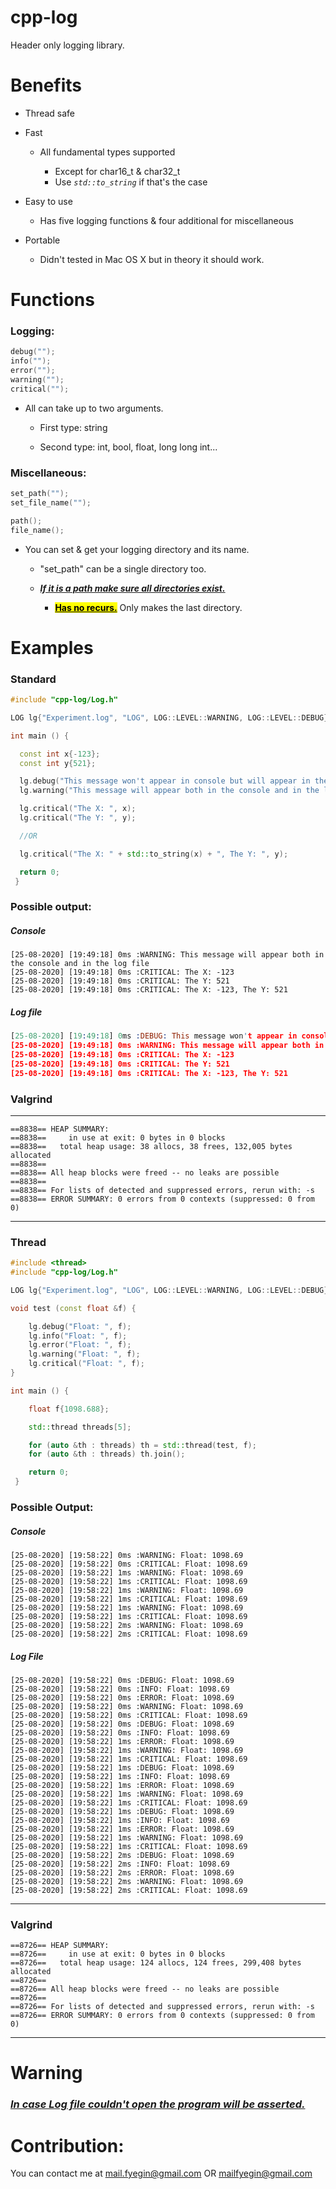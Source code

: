 # cpp-log

Header only logging library.

# Benefits

- Thread safe

- Fast
  
  - All fundamental types supported
    
    - Except for char16_t & char32_t
    - Use *`std::to_string`* if that's the case

- Easy to use
  
  - Has five logging functions & four additional for miscellaneous

- Portable
  
  - Didn't tested in Mac OS X but in theory it should work.

# Functions

### Logging:

```cpp
debug("");
info("");
error("");
warning("");
critical("");
```

- All can take up to two arguments. 
  
  - First type: string
  
  - Second type: int, bool, float, long long int...

### Miscellaneous:

```cpp
set_path("");
set_file_name("");

path();
file_name();
```

- You can set & get your logging directory and its name.
  
  - "set_path" can be a single directory too.
  
  - ***<u>If it is a path make sure all directories exist.</u>***
    
    - **<mark><u>Has no recurs.</u></mark>**  Only makes the last directory.

# Examples

### Standard

```cpp
#include "cpp-log/Log.h"

LOG lg{"Experiment.log", "LOG", LOG::LEVEL::WARNING, LOG::LEVEL::DEBUG};

int main () {

  const int x{-123};
  const int y{521};

  lg.debug("This message won't appear in console but will appear in the log file");
  lg.warning("This message will appear both in the console and in the log file");

  lg.critical("The X: ", x);
  lg.critical("The Y: ", y);

  //OR

  lg.critical("The X: " + std::to_string(x) + ", The Y: ", y);

  return 0;
 }
```

### Possible output:

##### Console

```console
[25-08-2020] [19:49:18] 0ms :WARNING: This message will appear both in the console and in the log file
[25-08-2020] [19:49:18] 0ms :CRITICAL: The X: -123
[25-08-2020] [19:49:18] 0ms :CRITICAL: The Y: 521
[25-08-2020] [19:49:18] 0ms :CRITICAL: The X: -123, The Y: 521
```

##### Log file

```prolog
[25-08-2020] [19:49:18] 0ms :DEBUG: This message won't appear in console but will appear in the log file
[25-08-2020] [19:49:18] 0ms :WARNING: This message will appear both in the console and in the log file
[25-08-2020] [19:49:18] 0ms :CRITICAL: The X: -123
[25-08-2020] [19:49:18] 0ms :CRITICAL: The Y: 521
[25-08-2020] [19:49:18] 0ms :CRITICAL: The X: -123, The Y: 521
```

### Valgrind

---

```console
==8838== HEAP SUMMARY:
==8838==     in use at exit: 0 bytes in 0 blocks
==8838==   total heap usage: 38 allocs, 38 frees, 132,005 bytes allocated
==8838== 
==8838== All heap blocks were freed -- no leaks are possible
==8838== 
==8838== For lists of detected and suppressed errors, rerun with: -s
==8838== ERROR SUMMARY: 0 errors from 0 contexts (suppressed: 0 from 0)
```

---

### Thread

```cpp
#include <thread>
#include "cpp-log/Log.h"

LOG lg{"Experiment.log", "LOG", LOG::LEVEL::WARNING, LOG::LEVEL::DEBUG};

void test (const float &f) {

    lg.debug("Float: ", f);
    lg.info("Float: ", f);
    lg.error("Float: ", f);
    lg.warning("Float: ", f);
    lg.critical("Float: ", f);
}

int main () {

    float f{1098.688};

    std::thread threads[5];

    for (auto &th : threads) th = std::thread(test, f);
    for (auto &th : threads) th.join();

    return 0;
 }
```

### Possible Output:

##### Console

```console
[25-08-2020] [19:58:22] 0ms :WARNING: Float: 1098.69
[25-08-2020] [19:58:22] 0ms :CRITICAL: Float: 1098.69
[25-08-2020] [19:58:22] 1ms :WARNING: Float: 1098.69
[25-08-2020] [19:58:22] 1ms :CRITICAL: Float: 1098.69
[25-08-2020] [19:58:22] 1ms :WARNING: Float: 1098.69
[25-08-2020] [19:58:22] 1ms :CRITICAL: Float: 1098.69
[25-08-2020] [19:58:22] 1ms :WARNING: Float: 1098.69
[25-08-2020] [19:58:22] 1ms :CRITICAL: Float: 1098.69
[25-08-2020] [19:58:22] 2ms :WARNING: Float: 1098.69
[25-08-2020] [19:58:22] 2ms :CRITICAL: Float: 1098.69
```

##### Log File

```console
[25-08-2020] [19:58:22] 0ms :DEBUG: Float: 1098.69
[25-08-2020] [19:58:22] 0ms :INFO: Float: 1098.69
[25-08-2020] [19:58:22] 0ms :ERROR: Float: 1098.69
[25-08-2020] [19:58:22] 0ms :WARNING: Float: 1098.69
[25-08-2020] [19:58:22] 0ms :CRITICAL: Float: 1098.69
[25-08-2020] [19:58:22] 0ms :DEBUG: Float: 1098.69
[25-08-2020] [19:58:22] 0ms :INFO: Float: 1098.69
[25-08-2020] [19:58:22] 1ms :ERROR: Float: 1098.69
[25-08-2020] [19:58:22] 1ms :WARNING: Float: 1098.69
[25-08-2020] [19:58:22] 1ms :CRITICAL: Float: 1098.69
[25-08-2020] [19:58:22] 1ms :DEBUG: Float: 1098.69
[25-08-2020] [19:58:22] 1ms :INFO: Float: 1098.69
[25-08-2020] [19:58:22] 1ms :ERROR: Float: 1098.69
[25-08-2020] [19:58:22] 1ms :WARNING: Float: 1098.69
[25-08-2020] [19:58:22] 1ms :CRITICAL: Float: 1098.69
[25-08-2020] [19:58:22] 1ms :DEBUG: Float: 1098.69
[25-08-2020] [19:58:22] 1ms :INFO: Float: 1098.69
[25-08-2020] [19:58:22] 1ms :ERROR: Float: 1098.69
[25-08-2020] [19:58:22] 1ms :WARNING: Float: 1098.69
[25-08-2020] [19:58:22] 1ms :CRITICAL: Float: 1098.69
[25-08-2020] [19:58:22] 2ms :DEBUG: Float: 1098.69
[25-08-2020] [19:58:22] 2ms :INFO: Float: 1098.69
[25-08-2020] [19:58:22] 2ms :ERROR: Float: 1098.69
[25-08-2020] [19:58:22] 2ms :WARNING: Float: 1098.69
[25-08-2020] [19:58:22] 2ms :CRITICAL: Float: 1098.69
```

---

### Valgrind

```console
==8726== HEAP SUMMARY:
==8726==     in use at exit: 0 bytes in 0 blocks
==8726==   total heap usage: 124 allocs, 124 frees, 299,408 bytes allocated
==8726== 
==8726== All heap blocks were freed -- no leaks are possible
==8726== 
==8726== For lists of detected and suppressed errors, rerun with: -s
==8726== ERROR SUMMARY: 0 errors from 0 contexts (suppressed: 0 from 0)
```

---

# Warning

### *<u>In case Log file couldn't open the program will be asserted.</u>*

# Contribution:

You can contact me at mail.fyegin@gmail.com OR mailfyegin@gmail.com
